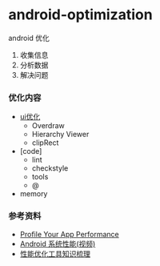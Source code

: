 # android-optimization
android 优化


1. 收集信息
2. 分析数据
3. 解决问题

### 优化内容

* [ui优化](https://github.com/UC10D/android-optimization/blob/master/ui.md)
  * Overdraw
  * Hierarchy Viewer
  * clipRect
* [code]
  * lint
  * checkstyle
  * tools
  * @
* memory



### 参考资料
* [Profile Your App Performance](https://developer.android.com/studio/profile/index.html)
* [Android 系统性能(视频)](https://cn.udacity.com/course/android-performance--ud825)
* [性能优化工具知识梳理](https://www.jianshu.com/p/37c263f9886b)
